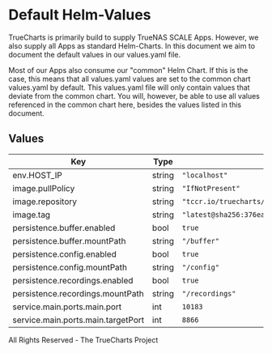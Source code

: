 # Default Helm-Values

TrueCharts is primarily build to supply TrueNAS SCALE Apps.
However, we also supply all Apps as standard Helm-Charts. In this document we aim to document the default values in our values.yaml file.

Most of our Apps also consume our "common" Helm Chart.
If this is the case, this means that all values.yaml values are set to the common chart values.yaml by default. This values.yaml file will only contain values that deviate from the common chart.
You will, however, be able to use all values referenced in the common chart here, besides the values listed in this document.

## Values

| Key | Type | Default | Description |
|-----|------|---------|-------------|
| env.HOST_IP | string | `"localhost"` |  |
| image.pullPolicy | string | `"IfNotPresent"` |  |
| image.repository | string | `"tccr.io/truecharts/nextpvr"` |  |
| image.tag | string | `"latest@sha256:376eadecab56535b4e15e7b75278b1e5bc8040e33041c07b884d90021ed86b2b"` |  |
| persistence.buffer.enabled | bool | `true` |  |
| persistence.buffer.mountPath | string | `"/buffer"` |  |
| persistence.config.enabled | bool | `true` |  |
| persistence.config.mountPath | string | `"/config"` |  |
| persistence.recordings.enabled | bool | `true` |  |
| persistence.recordings.mountPath | string | `"/recordings"` |  |
| service.main.ports.main.port | int | `10183` |  |
| service.main.ports.main.targetPort | int | `8866` |  |

All Rights Reserved - The TrueCharts Project
